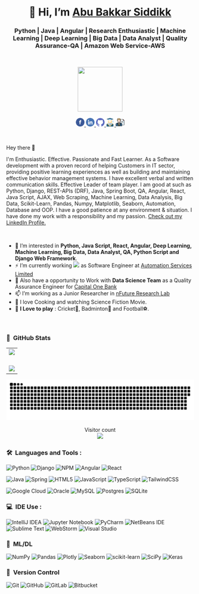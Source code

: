 <h1 align="center"> 👋 Hi, I’m <a target="_blank" href="https://www.linkedin.com/in/abu-bakkar-siddik-17b860196/">Abu Bakkar Siddikk </a> </h1>
<h3 align="center">Python | Java | Angular | Research Enthusiastic | Machine Learning | Deep Learning | Big Data | Data Analyst | Quality Assurance-QA | Amazon Web Service-AWS</h3>

<br>
 
<p align="center">
  <img width="120" height="120" src="https://avatars.githubusercontent.com/u/44539099?v=4">
</p>
<p align="center">
 <a href="https://www.facebook.com/abubakkarswe/"> <img src="https://github.com/AbuBakkar32/AbuBakkar32/blob/main/icons/facebook-org.png" width="23px"/> </a>
 <a href="https://www.linkedin.com/in/abu-bakkar-siddik-17b860196/"> <img src="https://github.com/AbuBakkar32/AbuBakkar32/blob/main/icons/linkedin.png" width="23px"/> </a>
 <a href="https://github.com/AbuBakkar32"> <img src="https://github.com/AbuBakkar32/AbuBakkar32/blob/main/icons/github.png" width="23px"/> </a>
 <a href="https://scholar.google.com/citations?user=AnEIQtMAAAAJ&hl"> <img src="https://github.com/AbuBakkar32/AbuBakkar32/blob/main/icons/scholar.png" width="23px"/> </a>
 <a href="https://drive.google.com/file/d/1nCAGPKTQfTXP6H-JaL8ue0jsXr0OOGXU/view"> <img src="https://github.com/AbuBakkar32/AbuBakkar32/blob/main/icons/cv.png" width="23px"/></a>
</p>

<br>

Hey there 👋

I'm Enthusiastic. Effective. Passionate and Fast Learner. As a Software development with a proven record of helping Customers in IT sector, providing positive learning experiences as well as building and maintaining effective behavior management systems. I have excellent verbal and written communication skills. Effective Leader of team player. I am good at such as Python, Django, REST-APIs (DRF), Java, Spring Boot, QA, Angular, React, Java Script, AJAX, Web Scraping, Machine Learning, Data Analysis, Big Data, Scikit-Learn, Pandas, Numpy, Matplotlib, Seaborn, Automation, Database and OOP. I have a good patience at any environment & situation. I have done my work with a responsibility and my passion. [Check out my LinkedIn Profile.](https://www.linkedin.com/in/abu-bakkar-siddik-17b860196/)

<!--![]()-->
<br>

- 🔭 I’m interested in **Python, Java Script, React, Angular, Deep Learning, Machine Learning, Big Data, Data Analyst, QA, Python Script and Django Web Framework**.
- ⚡ I’m currently working <img src="https://media.giphy.com/media/WUlplcMpOCEmTGBtBW/giphy.gif" width="30"> as Software Engineer at <a target="_blank" href="https://www.automationservicesbd.com/">Automation Services Limited</a>
- 🌱 Also have a opportunity to Work with <b>Data Science Team</b> as a Quality Assurance Engineer for <a target="_blank" href="https://www.capitalone.com/">Capital One Bank</a>
- 📫 I’m working as a Junior Researcher in  [nFuture Research Lab](https://www.nfuture.org "nFuture Research Lab")
- 🥩 I love Cooking and watching Science Fiction Movie.
- 🎷 **I Love to play** : Cricket🏏, Badminton🏸 and Football⚽.
<!-- 🛠 I’m working with **Apache Airflow, Google Cloud, AWS services and other cloud services**.-->

<br>

### 🎈 &nbsp;GitHub Stats
<table align="center">
  <tr>
    <!-- GitHub Stats Card -->  
    <td valign="top" align="center">
  <img height="100" src="https://github-readme-stats.vercel.app/api/top-langs/?username=AbuBakkar32&langs_count=6&layout=compact&theme=tokyonight&hide_border=true&hide=HTML&custom_title=Top%20Languages"/></td>
  </tr>
  <tr>
    <!-- GitHub Top Language Card -->
    <td valign="top"><img style="display: inline; width: 450px; margin-top: 20px" src="https://github-readme-stats.vercel.app/api?username=AbuBakkar32&show_icons=true&theme=dracula"></td>
  </tr>
</table>

<a href=#><img src="contributions.svg"></a>

<p align="center"> 
  Visitor count<br>
  <img src="https://profile-counter.glitch.me/AbuBakkar32/count.svg" />
</p>

<!-- <p align="center">
<img height="200" src="https://github-readme-stats.vercel.app/api/top-langs/?username=abubakkar32&langs_count=6&layout=compact&theme=tokyonight&hide_border=true&hide=HTML&custom_title=Top%20Languages"/>
  <img style="display: inline; width: 450px; margin-top: 20px" src="https://github-readme-stats.vercel.app/api?username=abubakkar32&show_icons=true&theme=dracula">
</a>
</p> -->

### 🛠 &nbsp;Languages and Tools :
![Python](https://img.shields.io/badge/python-3670A0?style=for-the-badge&logo=python&logoColor=ffdd54)
![Django](https://img.shields.io/badge/Django-3670A0?style=for-the-badge&logo=python&logoColor=ffdd54)
![NPM](https://img.shields.io/badge/NPM-%23000000.svg?style=for-the-badge&logo=npm&logoColor=white)
![Angular](https://img.shields.io/badge/Angular-%23000000.svg?style=for-the-badge&logo=npm&logoColor=white)
![React](https://img.shields.io/badge/react-%2320232a.svg?style=for-the-badge&logo=react&logoColor=%2361DAFB)
<!-- ![OpenCV](https://img.shields.io/badge/opencv-%23white.svg?style=for-the-badge&logo=opencv&logoColor=white) -->
![Java](https://img.shields.io/badge/Java-%236DB33F.svg?style=for-the-badge&logo=spring&logoColor=white)
![Spring](https://img.shields.io/badge/spring-%236DB33F.svg?style=for-the-badge&logo=spring&logoColor=white)
![HTML5](https://img.shields.io/badge/html5-%23E34F26.svg?style=for-the-badge&logo=html5&logoColor=white)
![JavaScript](https://img.shields.io/badge/javascript-%23323330.svg?style=for-the-badge&logo=javascript&logoColor=%23F7DF1E)
![TypeScript](https://img.shields.io/badge/typescript-%23007ACC.svg?style=for-the-badge&logo=typescript&logoColor=white)
![TailwindCSS](https://img.shields.io/badge/tailwindcss-%2338B2AC.svg?style=for-the-badge&logo=tailwind-css&logoColor=white)
<!-- ![AWS](https://img.shields.io/badge/AWS-%23FF9900.svg?style=for-the-badge&logo=amazon-aws&logoColor=white) -->
![Google Cloud](https://img.shields.io/badge/GoogleCloud-%234285F4.svg?style=for-the-badge&logo=google-cloud&logoColor=white)
![Oracle](https://img.shields.io/badge/Oracle-F80000?style=for-the-badge&logo=oracle&logoColor=white)
![MySQL](https://img.shields.io/badge/mysql-%2300f.svg?style=for-the-badge&logo=mysql&logoColor=white)
![Postgres](https://img.shields.io/badge/postgres-%23316192.svg?style=for-the-badge&logo=postgresql&logoColor=white)
![SQLite](https://img.shields.io/badge/sqlite-%2307405e.svg?style=for-the-badge&logo=sqlite&logoColor=white)

### 💻 &nbsp;IDE Use :
![IntelliJ IDEA](https://img.shields.io/badge/IntelliJIDEA-000000.svg?style=for-the-badge&logo=intellij-idea&logoColor=white)
![Jupyter Notebook](https://img.shields.io/badge/jupyter-%23FA0F00.svg?style=for-the-badge&logo=jupyter&logoColor=white)
![PyCharm](https://img.shields.io/badge/pycharm-143?style=for-the-badge&logo=pycharm&logoColor=black&color=black&labelColor=green)
![NetBeans IDE](https://img.shields.io/badge/NetBeansIDE-1B6AC6.svg?style=for-the-badge&logo=apache-netbeans-ide&logoColor=white)
![Sublime Text](https://img.shields.io/badge/sublime_text-%23575757.svg?style=for-the-badge&logo=sublime-text&logoColor=important)
![WebStorm](https://img.shields.io/badge/webstorm-143?style=for-the-badge&logo=webstorm&logoColor=white&color=black)
![Visual Studio](https://img.shields.io/badge/Visual%20Studio-5C2D91.svg?style=for-the-badge&logo=visual-studio&logoColor=white)

### 🍗 &nbsp;ML/DL
![NumPy](https://img.shields.io/badge/numpy-%23013243.svg?style=for-the-badge&logo=numpy&logoColor=white)
![Pandas](https://img.shields.io/badge/pandas-%23150458.svg?style=for-the-badge&logo=pandas&logoColor=white)
![Plotly](https://img.shields.io/badge/Plotly-%233F4F75.svg?style=for-the-badge&logo=plotly&logoColor=white)
![Seaborn](https://img.shields.io/badge/Plotly-%233F4F75.svg?style=for-the-badge&logo=Seaborn&logoColor=white)
![scikit-learn](https://img.shields.io/badge/scikit--learn-%23F7931E.svg?style=for-the-badge&logo=scikit-learn&logoColor=white)
![SciPy](https://img.shields.io/badge/SciPy-%230C55A5.svg?style=for-the-badge&logo=scipy&logoColor=%white)
![Keras](https://img.shields.io/badge/Keras-%23D00000.svg?style=for-the-badge&logo=Keras&logoColor=white)

### 🤖 &nbsp;Version Control
![Git](https://img.shields.io/badge/git-%23F05033.svg?style=for-the-badge&logo=git&logoColor=white)
![GitHub](https://img.shields.io/badge/github-%23121011.svg?style=for-the-badge&logo=github&logoColor=white)
![GitLab](https://img.shields.io/badge/gitlab-%23181717.svg?style=for-the-badge&logo=gitlab&logoColor=white)
![Bitbucket](https://img.shields.io/badge/bitbucket-%230047B3.svg?style=for-the-badge&logo=bitbucket&logoColor=white)



